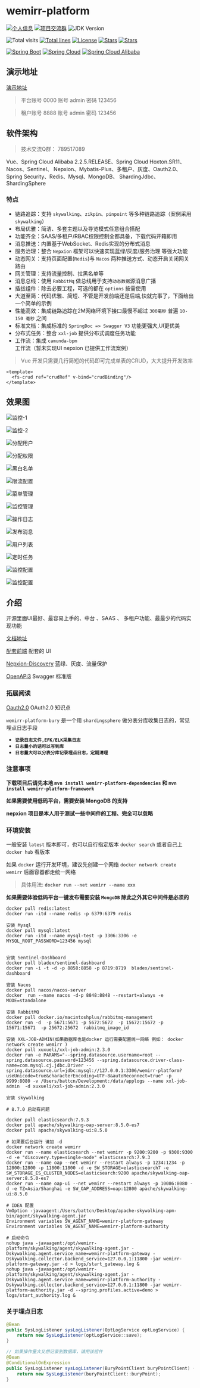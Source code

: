 # wemirr-platform


[![个人信息](https://img.shields.io/badge/author-唐亚峰-blue.svg)](http://blog.battcn.com/)
[![项目交流群](https://img.shields.io/badge/chat-项目交流群-yellow.svg)](https://qm.qq.com/cgi-bin/qm/qr?k=7HSbjhK2b23CyodXUX2tR_ldigjrAlPT&jump_from=webapi)
![JDK Version](https://img.shields.io/badge/JAVA-JDK8+-red.svg)

![Total visits](https://visitor-badge.laobi.icu/badge?page_id=wemirr-platform&title=total%20visits)  [![Total lines](https://tokei.rs/b1/github/battcn/wemirr-platform?category=lines)](https://tokei.rs/b1/github/battcn/wemirr-platform?category=lines)  [![License](https://img.shields.io/badge/License-Apache%202.0-blue.svg?label=license)](https://www.codacy.com/gh/battcn/wemirr-platform/dashboard?utm_source=github.com&amp;utm_medium=referral&amp;utm_content=battcn/wemirr-platform&amp;utm_campaign=Badge_Grade)  [![Stars](https://img.shields.io/github/stars/battcn/wemirr-platform.svg?label=Stars&tyle=flat&logo=GitHub)](https://github.com/battcn/wemirr-platform/stargazers)  [![Stars](https://gitee.com/battcn/wemirr-platform/badge/star.svg?theme=gvp)](https://gitee.com/battcn/wemirr-platform/stargazers)

[![Spring Boot](https://img.shields.io/maven-central/v/org.springframework.boot/spring-boot-dependencies.svg?label=Spring%20Boot&logo=Spring)](https://search.maven.org/artifact/org.springframework.boot/spring-boot-dependencies)  [![Spring Cloud](https://img.shields.io/maven-central/v/org.springframework.cloud/spring-cloud-dependencies.svg?label=Spring%20Cloud&logo=Spring)](https://search.maven.org/artifact/org.springframework.cloud/spring-cloud-dependencies)  [![Spring Cloud Alibaba](https://img.shields.io/maven-central/v/com.alibaba.cloud/spring-cloud-alibaba-dependencies.svg?label=Spring%20Cloud%20Alibaba&logo=Spring)](https://search.maven.org/artifact/com.alibaba.cloud/spring-cloud-alibaba-dependencies) 



## 演示地址

[演示地址](https://cloud.battcn.com/) 

> 平台账号 0000 账号 admin 密码 123456

> 租户账号 8888 账号 admin 密码 123456


## 软件架构

> 技术交流Q群： 789517089

Vue、Spring Cloud Alibaba 2.2.5.RELEASE、Spring Cloud Hoxton.SR11、Nacos、Sentinel、
Nepxion、Mybatis-Plus、多租户、灰度、Oauth2.0、Spring Security、Redis、Mysql、MongoDB、
ShardingJdbc、ShardingSphere

### 特点

- 链路追踪：支持 `skywalking`、`zikpin`、`pinpoint` 等多种链路追踪（案例采用 `skywalking`）
- 布局优雅：简洁、多套主题以及导览模式任意组合搭配
- 功能齐全：SAAS/多租户/RBAC权限控制全都具备，下载代码开箱即用
- 消息推送：内置基于WebSocket、Redis实现的分布式消息
- 服务治理：整合 `Nepxion` 框架可以快速实现蓝绿/灰度/服务治理 等强大功能
- 动态网关：支持页面配置(`Redis`)与 `Nacos` 两种推送方式、动态开启关闭网关路由
- 网关管理：支持流量控制、拉黑名单等
- 消息总线：使用 `RabbitMq` 做总线用于支持`动态数据`源消息广播
- 插拔组件：除去必要工程，可选的都在 `options` 按需使用
- 大道至简：代码优雅、简短、不管是开发前端还是后端,快就完事了，下面给出一个简单的示例
- 性能高效：集成链路追踪在2M网络环境下接口最慢不超过 `300毫秒` 普遍 `10-150 毫秒` 之间
- 标准文档：集成标准的 `SpringDoc => Swagger V3` 功能更强大,UI更优美
- 分布式任务：整合 `xxl-job` 提供分布式调度任务功能
- 工作流：集成 `camunda-bpm` 工作流（暂未实现UI nepxion 已提供工作流案例）

> Vue 开发只需要几行简短的代码即可完成单表的CRUD，大大提升开发效率

``` vue
<template>
  <fs-crud ref="crudRef" v-bind="crudBinding"/>
</template>
```


## 效果图

![监控-1](./images/skywalking.png)

![监控-2](./images/skywalking-2.png)

![分配用户](./images/binding_user.png)

![分配权限](./images/binding_res.png)

![黑白名单](./images/blacklist.png)

![限流配置](./images/limit.png)

![菜单管理](./images/menu.png)

![监控管理](./images/monitor.png)

![操作日志](./images/opt_log.png)

![发布消息](./images/publish_message.png)

![用户列表](./images/users.png)

![定时任务](./images/xxl-job.png)

![监控配置](./images/skywalking-config.png)

![监控配置](./images/springdoc.png)

## 介绍

开源里面UI最好、最容易上手的、中台 、SAAS 、 多租户功能、最最少的代码实现功能

[文档地址](https://www.yuque.com/books/share/c5467c7b-ae67-4d3e-a6cd-541ce5a90bb7?#《wemirr-platform-doc》) 

[配套前端](https://gitee.com/battcn/wemirr-platform-ui) 配套的 UI 

[Nepxion-Discovery](https://github.com/battcn/wemirr-platform) 蓝绿、灰度、流量保护

[OpenAPi3](https://springdoc.org/) Swagger 标准版

### 拓展阅读

[Oauth2.0](https://www.ruanyifeng.com/blog/2019/04/github-oauth.html) OAuth2.0 知识点


`wemirr-platform-bury` 是一个用 `shardingsphere` 做分表分库收集日志的，常见埋点日志手段
- **`记录日志文件,EFK/ELK采集日志`**
- **`日志量小的话可以写到库`**
- **`日志量大可以分表分库记录埋点日志，定期清理`**

### 注意事项

**下载项目后请先本地 `mvn install wemirr-platform-dependencies` 和 `mvn install wemirr-platform-framework`**

**如果需要使用低码平台，需要安装 MongoDB 的支持**

**nepxion 项目是本人用于测试一些中间件的工程、完全可以忽略**

### 环境安装

一般安装 `latest` 版本即可，也可以自行指定版本 `docker search` 或者自己上 `docker hub` 看版本

如果 `docker` 运行开发环境，建议先创建一个网络 `docker network create wemirr` 后面容器都走统一网络 

> 具体用法: **`docker run --net wemirr --name xxx`**

**如果需要体验低码平台一键发布需要安装 `MongoDB` 除此之外其它中间件是必须的**


``` shell script
docker pull redis:latest
docker run -itd --name redis -p 6379:6379 redis

安装 Mysql 
docker pull mysql:latest
docker run -itd --name mysql-test -p 3306:3306 -e MYSQL_ROOT_PASSWORD=123456 mysql


安装 Sentinel-Dashboard
docker pull bladex/sentinel-dashboard
docker run -i -t -d -p 8858:8858 -p 8719:8719  bladex/sentinel-dashboard

安装 Nacos
docker pull nacos/nacos-server
docker  run --name nacos -d-p 8848:8848 --restart=always -e MODE=standalone

安装 RabbitMQ
docker pull docker.io/macintoshplus/rabbitmq-management
docker run -d  -p 5671:5671 -p 5672:5672  -p 15672:15672 -p 15671:15671  -p 25672:25672  rabbitmq_image_id

安装 XXL-JOB-ADMIN(如果数据库也是docker 运行需要配置统一网络 例如： docker network create wemirr )
docker pull xuxueli/xxl-job-admin:2.3.0
docker run -e PARAMS="--spring.datasource.username=root --spring.datasource.password=123456 --spring.datasource.driver-class-name=com.mysql.cj.jdbc.Driver --spring.datasource.url=jdbc:mysql://127.0.0.1:3306/wemirr-platform?useUnicode=true&characterEncoding=UTF-8&autoReconnect=true" -p 9999:8080 -v /Users/battcn/Development:/data/applogs --name xxl-job-admin  -d xuxueli/xxl-job-admin:2.3.0

安装 skywalking

# 8.7.0 启动有问题

docker pull elasticsearch:7.9.3
docker pull apache/skywalking-oap-server:8.5.0-es7
docker pull apache/skywalking-ui:8.5.0

# 如果要后台运行 请加 -d 
docker network create wemirr
docker run --name elasticsearch --net wemirr -p 9200:9200 -p 9300:9300 -d -e "discovery.type=single-node" elasticsearch:7.9.3
docker run --name oap --net wemirr --restart always -p 1234:1234 -p 12800:12800 -p 11800:11800 -d -e SW_STORAGE=elasticsearch7 -e SW_STORAGE_ES_CLUSTER_NODES=elasticsearch:9200 apache/skywalking-oap-server:8.5.0-es7
docker run --name oap-ui --net wemirr --restart always -p 10086:8080 -d -e TZ=Asia/Shanghai -e SW_OAP_ADDRESS=oap:12800 apache/skywalking-ui:8.5.0

# IDEA 配置
VmOption -javaagent:/Users/battcn/Desktop/apache-skywalking-apm-bin/agent/skywalking-agent.jar
Environment variables SW_AGENT_NAME=wemirr-platform-gateway
Environment variables SW_AGENT_NAME=wemirr-platform-authority

# 启动命令
nohup java -javaagent:/opt/wemirr-platform/skywalking/agent/skywalking-agent.jar -Dskywalking.agent.service_name=wemirr-platform-gateway -Dskywalking.collector.backend_service=127.0.0.1:11800 -jar wemirr-platform-gateway.jar -d > logs/start_gateway.log &
nohup java -javaagent:/opt/wemirr-platform/skywalking/agent/skywalking-agent.jar -Dskywalking.agent.service_name=wemirr-platform-authority -Dskywalking.collector.backend_service=127.0.0.1:11800 -jar wemirr-platform-authority.jar -d --spring.profiles.active=demo > logs/start_authority.log &

```


### 关于埋点日志

``` java
@Bean
public SysLogListener sysLogListener(OptLogService optLogService) {
    return new SysLogListener(optLogService::save);
}

// 如果操作量大又想记录到数据库，请用该组件
@Bean
@ConditionalOnExpression
public SysLogListener sysLogListener(BuryPointClient buryPointClient) {
    return new SysLogListener(buryPointClient::buryPoint);
}
```

